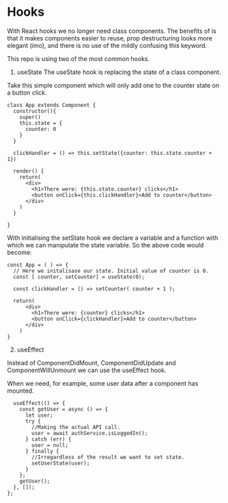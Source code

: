 # Hooks

With React hooks we no longer need class components. The benefits of is that it makes components easier to reuse, prop destructuring looks more elegant (imo), and there is no use of the mildly confusing this keyword.

This repo is using two of the most common hooks.

1. useState
   The useState hook is replacing the state of a class component.

Take this simple component which will only add one to the counter state on a button click.

```
class App extends Component {
  constructor(){
    super()
    this.state = {
      counter: 0
    }
  }

  clickHandler = () => this.setState({counter: this.state.counter + 1})

  render() {
    return(
      <div>
        <h1>There were: {this.state.counter} clicks</h1>
        <button onClick={this.clickHandler}>Add to counter</button>
      </div>
    )
  }

}
```

With initialising the setState hook we declare a variable and a function with which we can manipulate the state variable. So the above code would become:

```
const App = ( ) => {
  // Here we initalisase our state. Initial value of counter is 0.
  const [ counter, setCounter] = useState(0);

  const clickHandler = () => setCounter( counter + 1 );

  return(
      <div>
        <h1>There were: {counter} clicks</h1>
        <button onClick={clickHandler}>Add to counter</button>
      </div>
    )
}
```

2. useEffect

Instead of ComponentDidMount, ComponentDidUpdate and ComponentWillUnmount we can use the useEffect hook.

When we need, for example, some user data after a component has mounted.

```
  useEffect(() => {
    const getUser = async () => {
      let user;
      try {
        //Making the actual API call.
        user = await authService.isLoggedIn();
      } catch (err) {
        user = null;
      } finally {
        //Irregardless of the result we want to set state.
        setUserState(user);
      }
    };
    getUser();
  }, []);
};
```
